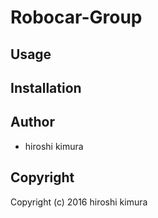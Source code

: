 # Robocar-Group

## Usage

## Installation

## Author

* hiroshi kimura

## Copyright

Copyright (c) 2016 hiroshi kimura
